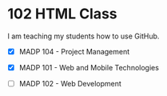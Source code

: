# 102 HTML Class
I am teaching my students how to use GitHub.

- [x] MADP 104 - Project Management
- [x] MADP 101 - Web and Mobile Technologies
- [ ] MADP 102 - Web Development
 

